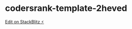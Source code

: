 # codersrank-template-2heved

[Edit on StackBlitz ⚡️](https://stackblitz.com/edit/codersrank-template-2heved)